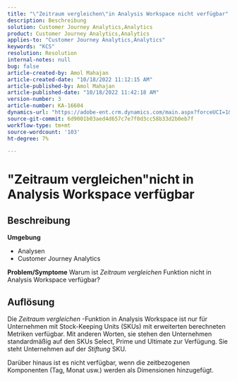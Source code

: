 ```yaml
---
title: "\"Zeitraum vergleichen\"in Analysis Workspace nicht verfügbar"
description: Beschreibung
solution: Customer Journey Analytics,Analytics
product: Customer Journey Analytics,Analytics
applies-to: "Customer Journey Analytics,Analytics"
keywords: "KCS"
resolution: Resolution
internal-notes: null
bug: false
article-created-by: Amol Mahajan
article-created-date: "10/18/2022 11:12:15 AM"
article-published-by: Amol Mahajan
article-published-date: "10/18/2022 11:42:18 AM"
version-number: 3
article-number: KA-16604
dynamics-url: "https://adobe-ent.crm.dynamics.com/main.aspx?forceUCI=1&pagetype=entityrecord&etn=knowledgearticle&id=a99d38b4-d54e-ed11-bba2-0022480866ad"
source-git-commit: 6d9001b03aed4d657c7e7f0d3cc58b33d2b0eb7f
workflow-type: tm+mt
source-wordcount: '103'
ht-degree: 7%

---
```


# &quot;Zeitraum vergleichen&quot;nicht in Analysis Workspace verfügbar

## Beschreibung

<b>Umgebung</b>
- Analysen
- Customer Journey Analytics

<b>Problem/Symptome</b>
Warum ist *Zeitraum vergleichen* Funktion nicht in Analysis Workspace verfügbar?


## Auflösung


Die *Zeitraum vergleichen* -Funktion in Analysis Workspace ist nur für Unternehmen mit Stock-Keeping Units (SKUs) mit erweiterten berechneten Metriken verfügbar. Mit anderen Worten, sie stehen den Unternehmen standardmäßig auf den SKUs Select, Prime und Ultimate zur Verfügung. Sie steht Unternehmen auf der *Stiftung* SKU.

Darüber hinaus ist es nicht verfügbar, wenn die zeitbezogenen Komponenten (Tag, Monat usw.) werden als Dimensionen hinzugefügt.

